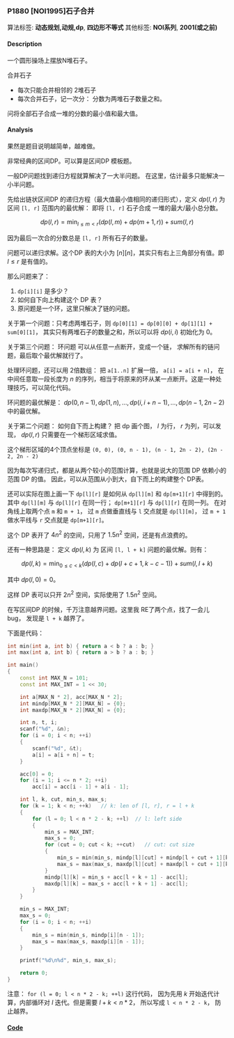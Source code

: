 ### P1880 [NOI1995]石子合并

算法标签: **动态规划,动规,dp**, **四边形不等式**
其他标签: **NOI系列**, **2001(或之前)**


#### Description

一个圆形操场上摆放N堆石子。 

合并石子

- 每次只能合并相邻的 2堆石子
- 每次合并石子，记一次分： 分数为两堆石子数量之和。

问将全部石子合成一堆的分数的最小值和最大值。

#### Analysis

果然是题目说明越简单，越难做。

非常经典的区间DP。可以算是区间DP 模板题。

一般DP问题找到递归方程就算解决了一大半问题。 在这里，估计最多只能解决一小半问题。

先给出链状区间DP 的递归方程（最大值最小值相同的递归形式），定义 $dp(l, r)$ 为 区间 `[l, r]` 范围内的最优解： 即将 `[l, r]` 石子合成 一堆的最大/最小总分数。

$$dp(l, r) = \min_{l\leq m < r} (dp(l, m) + dp(m + 1, r)) + sum(l, r)$$

因为最后一次合的分数总是 `[l, r]` 所有石子的数量。

问题可以递归求解。这个DP 表的大小为 $[n][n]$，其实只有右上三角部分有值。即 $l \leq r$ 是有值的。

那么问题来了： 

1. `dp[i][i]` 是多少？
2. 如何自下向上构建这个 DP 表？
3. 原问题是一个环，这里只解决了链的问题。

关于第一个问题：只考虑两堆石子，则 `dp[0][1] = dp[0][0] + dp[1][1] + sum[0][1]`， 其实只有两堆石子的数量之和，所以可以将 $dp(i, i)$ 初始化为 0。

关于第三个问题： 环问题 可以从任意一点断开，变成一个链， 求解所有的链问题，最后取个最优解就行了。

处理环问题，还可以用 2倍数组： 把 `a[1..n]` 扩展一倍， `a[i] = a[i + n]`， 在中间任意取一段长度为 $n$ 的序列，相当于将原来的环从某一点断开。这是一种处理技巧，可以简化代码。

环问题的最优解是： $dp(0, n-1), dp(1, n), \dots, dp(i, i + n - 1), \dots, dp(n - 1, 2n - 2)$ 中的最优解。

关于第二个问题： 如何自下而上构建？ 把 dp 画个图， $l$ 为行， $r$ 为列，可以发现， $dp(l, r)$ 只需要在一个梯形区域求值。

这个梯形区域的4个顶点坐标是 `(0, 0), (0, n - 1), (n - 1, 2n - 2), (2n - 2, 2n - 2)`

因为每次写递归式，都是从两个较小的范围计算，也就是说大的范围 DP 依赖小的范围 DP 的值。 因此，可以从范围从小到大，自下而上的构建整个 DP表。

还可以实际在图上画一下 `dp[l][r]` 是如何从 `dp[l][m]` 和 `dp[m+1][r]` 中得到的。 其中 `dp[l][m]` 与 `dp[l][r]` 在同一行； `dp[m+1][r]` 与 `dp[l][r]` 在同一列。 在对角线上取两个点 `m` 和 `m + 1`， 过 `m` 点做垂直线与 `l` 交点就是 `dp[l][m]`， 过 `m + 1` 做水平线与 `r` 交点就是 `dp[m+1][r]`。

这个 DP 表开了 $4n^2$ 的空间，只用了 $1.5n^2$ 空间，还是有点浪费的。

还有一种思路是： 定义 $dp(l, k)$ 为 区间 `[l, l + k]` 问题的最优解。则有：

$$dp(l, k) = \min_{0\leq c < k} (dp(l, c) + dp(l + c + 1, k - c - 1)) + sum(l, l + k)$$

其中 $dp(l, 0) = 0$。

这样 DP 表可以只开 $2n^2$ 空间，实际使用了 $1.5n^2$ 空间。

在写区间DP 的时候，千万注意越界问题。这里我 RE了两个点，找了一会儿 bug， 发现是 `l + k` 越界了。

下面是代码：

```cpp
int min(int a, int b) { return a < b ? a : b; }
int max(int a, int b) { return a > b ? a : b; }

int main()
{
    const int MAX_N = 101;
    const int MAX_INT = 1 << 30;

    int a[MAX_N * 2], acc[MAX_N * 2];
    int mindp[MAX_N * 2][MAX_N] = {0};
    int maxdp[MAX_N * 2][MAX_N] = {0};

    int n, t, i;
    scanf("%d", &n);
    for (i = 0; i < n; ++i)
    {
        scanf("%d", &t);
        a[i] = a[i + n] = t;
    }

    acc[0] = 0;
    for (i = 1; i <= n * 2; ++i)
        acc[i] = acc[i - 1] + a[i - 1];

    int l, k, cut, min_s, max_s;
    for (k = 1; k < n; ++k)   // k: len of [l, r], r = l + k
    {
        for (l = 0; l < n * 2 - k; ++l)  // l: left side
        {
            min_s = MAX_INT;
            max_s = 0;
            for (cut = 0; cut < k; ++cut)   // cut: cut size
            {
                min_s = min(min_s, mindp[l][cut] + mindp[l + cut + 1][k - cut - 1]);
                max_s = max(max_s, maxdp[l][cut] + maxdp[l + cut + 1][k - cut - 1]);
            }
            mindp[l][k] = min_s + acc[l + k + 1] - acc[l];
            maxdp[l][k] = max_s + acc[l + k + 1] - acc[l];
        }
    }

    min_s = MAX_INT;
    max_s = 0;
    for (i = 0; i < n; ++i)
    {
        min_s = min(min_s, mindp[i][n - 1]);
        max_s = max(max_s, maxdp[i][n - 1]);
    }

    printf("%d\n%d", min_s, max_s);

    return 0;
}
```

注意： `for (l = 0; l < n * 2 - k; ++l)` 这行代码， 因为先用 $k$ 开始迭代计算，内部循环对 $l$ 迭代。但是需要 $l + k < n * 2$， 所以写成 `l < n * 2 - k`， 防止越界。


#### [Code](../cpp/p1880.cpp) 

